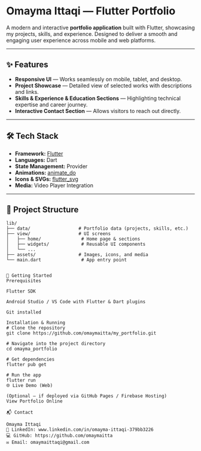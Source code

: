 # Omayma Ittaqi — Flutter Portfolio

A modern and interactive **portfolio application** built with Flutter, showcasing my projects, skills, and experience. Designed to deliver a smooth and engaging user experience across mobile and web platforms.

---

## ✨ Features

- **Responsive UI** — Works seamlessly on mobile, tablet, and desktop.
- **Project Showcase** — Detailed view of selected works with descriptions and links.
- **Skills & Experience & Education Sections** — Highlighting technical expertise and career journey.
- **Interactive Contact Section** — Allows visitors to reach out directly.

---

## 🛠 Tech Stack

- **Framework:** [Flutter](https://flutter.dev/)
- **Languages:** Dart
- **State Management:** Provider 
- **Animations:** [animate_do](https://pub.dev/packages/animate_do)
- **Icons & SVGs:** [flutter_svg](https://pub.dev/packages/flutter_svg)
- **Media:** Video Player Integration

---

## 📂 Project Structure

```plaintext
lib/
├── data/                  # Portfolio data (projects, skills, etc.)
├── view/                  # UI screens
│   ├── home/               # Home page & sections
│   ├── widgets/            # Reusable UI components
│   └── ...
├── assets/                # Images, icons, and media
└── main.dart               # App entry point


🚀 Getting Started
Prerequisites

Flutter SDK

Android Studio / VS Code with Flutter & Dart plugins

Git installed

Installation & Running
# Clone the repository
git clone https://github.com/omaymaitta/my_portfolio.git

# Navigate into the project directory
cd omayma_portfolio

# Get dependencies
flutter pub get

# Run the app
flutter run
🌐 Live Demo (Web)

(Optional — if deployed via GitHub Pages / Firebase Hosting)
View Portfolio Online

📬 Contact

Omayma Ittaqi
💼 LinkedIn: www.linkedin.com/in/omayma-ittaqi-379bb3226
💻 GitHub: https://github.com/omaymaitta
✉️ Email: omaymaittaqi@gmail.com
